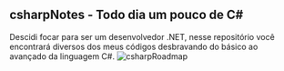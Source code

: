 ## csharpNotes - Todo dia um pouco de C#
 Descidi focar para ser um desenvolvedor .NET, nesse repositório você encontrará diversos dos meus códigos desbravando do básico ao avançado da linguagem C#.
![csharpRoadmap](https://github.com/offryan/csharpDaily-Notes/assets/85769101/6538a1aa-50f3-4a52-a8ed-25d93f51fbb5)

